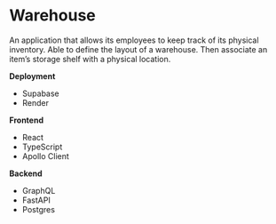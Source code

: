 # Warehouse
An application that allows its employees to keep track of its physical inventory.
Able to define the layout of a warehouse.
Then associate an item’s storage shelf with a physical location.

**Deployment**
- Supabase
- Render

**Frontend**
- React
- TypeScript
- Apollo Client

**Backend**
- GraphQL
- FastAPI
- Postgres
